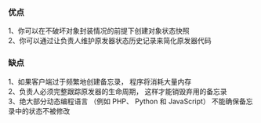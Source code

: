 ### 优点
1、你可以在不破坏对象封装情况的前提下创建对象状态快照 </br>
2、你可以通过让负责人维护原发器状态历史记录来简化原发器代码
### 缺点
1、如果客户端过于频繁地创建备忘录， 程序将消耗大量内存 </br>
2、负责人必须完整跟踪原发器的生命周期， 这样才能销毁弃用的备忘录 </br>
3、绝大部分动态编程语言 （例如 PHP、 Python 和 JavaScript） 不能确保备忘录中的状态不被修改
